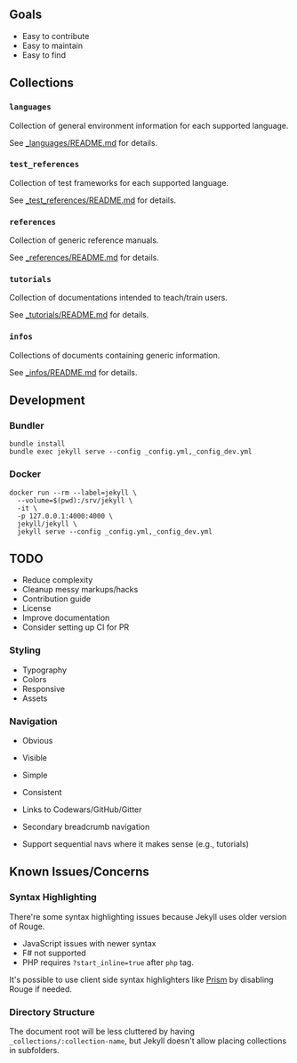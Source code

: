 ## Goals

- Easy to contribute
- Easy to maintain
- Easy to find


## Collections

### `languages`

Collection of general environment information for each supported language.

See [_languages/README.md](_languages/README.md) for details.

### `test_references`

Collection of test frameworks for each supported language.

See [_test_references/README.md](_test_references/README.md) for details.


### `references`

Collection of generic reference manuals.

See [_references/README.md](_references/README.md) for details.


### `tutorials`

Collection of documentations intended to teach/train users.

See [_tutorials/README.md](_tutorials/README.md) for details.


### `infos`

Collections of documents containing generic information.

See [_infos/README.md](_infos/README.md) for details.


## Development

### Bundler

```
bundle install
bundle exec jekyll serve --config _config.yml,_config_dev.yml
```

### Docker

```
docker run --rm --label=jekyll \
  --volume=$(pwd):/srv/jekyll \
  -it \
  -p 127.0.0.1:4000:4000 \
  jekyll/jekyll \
  jekyll serve --config _config.yml,_config_dev.yml
```

## TODO

- Reduce complexity
- Cleanup messy markups/hacks
- Contribution guide
- License
- Improve documentation
- Consider setting up CI for PR

### Styling

- Typography
- Colors
- Responsive
- Assets

### Navigation

- Obvious
- Visible
- Simple
- Consistent

- Links to Codewars/GitHub/Gitter
- Secondary breadcrumb navigation
- Support sequential navs where it makes sense (e.g., tutorials)


## Known Issues/Concerns

### Syntax Highlighting

There're some syntax highlighting issues because Jekyll uses older version of Rouge.

- JavaScript issues with newer syntax
- F# not supported
- PHP requires `?start_inline=true` after `php` tag.

It's possible to use client side syntax highlighters like
[Prism](http://prismjs.com/examples.html) by disabling Rouge if needed.


### Directory Structure

The document root will be less cluttered by having `_collections/:collection-name`,
but Jekyll doesn't allow placing collections in subfolders.
